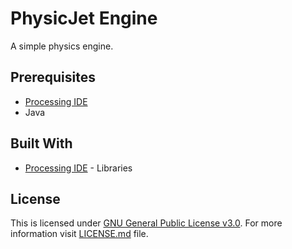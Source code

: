 # PhysicJet Engine

A simple physics engine.

## Prerequisites

* [Processing IDE](https://processing.org)
* Java

## Built With

* [Processing IDE](https://processing.org) - Libraries

## License

This is licensed under [GNU General Public License v3.0](https://www.gnu.org/licenses/gpl-3.0.en.html). For more information visit [LICENSE.md](LICENSE.md) file.
